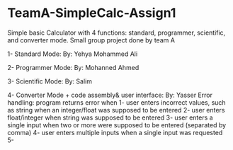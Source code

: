 # TeamA-SimpleCalc-Assign1
Simple basic Calculator with 4  functions: standard, programmer, scientific, and converter mode. Small group project done by team A

1- Standard Mode:
 By:
   Yehya
   Mohammed Ali

2- Programmer Mode:
By:
  Mohanned
  Ahmed

3- Scientific Mode:
 By:
   Salim

4- Converter Mode + code assembly& user interface:
 By:
   Yasser
  Error handling:
   program returns error when
   1- user enters incorrect values, such as string when an integer/float was supposed to be entered
   2- user enters float/integer when string was supposed to be entered
   3- user enters a single input when two or more were supposed to be entered (separated by comma)
   4- user enters multiple inputs when a single input was requested
   5-



